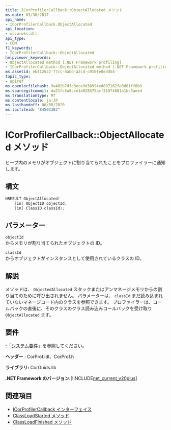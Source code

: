 ```yaml
---
title: ICorProfilerCallback::ObjectAllocated メソッド
ms.date: 03/30/2017
api_name:
- ICorProfilerCallback.ObjectAllocated
api_location:
- mscorwks.dll
api_type:
- COM
f1_keywords:
- ICorProfilerCallback::ObjectAllocated
helpviewer_keywords:
- ObjectAllocated method [.NET Framework profiling]
- ICorProfilerCallback::ObjectAllocated method [.NET Framework profiling]
ms.assetid: eb412622-77cc-4abd-a2cd-c910fe8edd54
topic_type:
- apiref
ms.openlocfilehash: 9a402b7dfc3ece9d38994ed897162fe0d81ff0b9
ms.sourcegitcommit: da21fc5a8cce1e028575acf31974681a1bc5aeed
ms.translationtype: MT
ms.contentlocale: ja-JP
ms.lasthandoff: 06/08/2020
ms.locfileid: "84503303"
---
```

# <a name="icorprofilercallbackobjectallocated-method"></a>ICorProfilerCallback::ObjectAllocated メソッド
ヒープ内のメモリがオブジェクトに割り当てられたことをプロファイラーに通知します。  
  
## <a name="syntax"></a>構文  
  
```cpp  
HRESULT ObjectAllocated(  
    [in] ObjectID objectId,  
    [in] ClassID classId);  
```  
  
## <a name="parameters"></a>パラメーター  
 `objectId`  
 からメモリが割り当てられたオブジェクトの ID。  
  
 `classId`  
 からオブジェクトがインスタンスとして使用されているクラスの ID。  
  
## <a name="remarks"></a>解説  
 メソッドは、 `ObjectedAllocated` スタックまたはアンマネージメモリからの割り当てのために呼び出されません。 パラメーターは、 `classId` まだ読み込まれていないマネージコード内のクラスを参照できます。 プロファイラーは、コールバックの直後に、そのクラスのクラス読み込みコールバックを受け取り `ObjectAllocated` ます。  
  
## <a name="requirements"></a>要件  
 **:**「[システム要件](../../get-started/system-requirements.md)」を参照してください。  
  
 **ヘッダー** : CorProf.idl、CorProf.h  
  
 **ライブラリ:** CorGuids.lib  
  
 **.NET Framework のバージョン:**[!INCLUDE[net_current_v20plus](../../../../includes/net-current-v20plus-md.md)]  
  
## <a name="see-also"></a>関連項目

- [ICorProfilerCallback インターフェイス](icorprofilercallback-interface.md)
- [ClassLoadStarted メソッド](icorprofilercallback-classloadstarted-method.md)
- [ClassLoadFinished メソッド](icorprofilercallback-classloadfinished-method.md)
